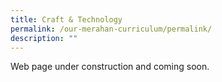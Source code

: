 ```yaml
---
title: Craft & Technology
permalink: /our-merahan-curriculum/permalink/
description: ""
---
```

Web page under construction and coming soon.